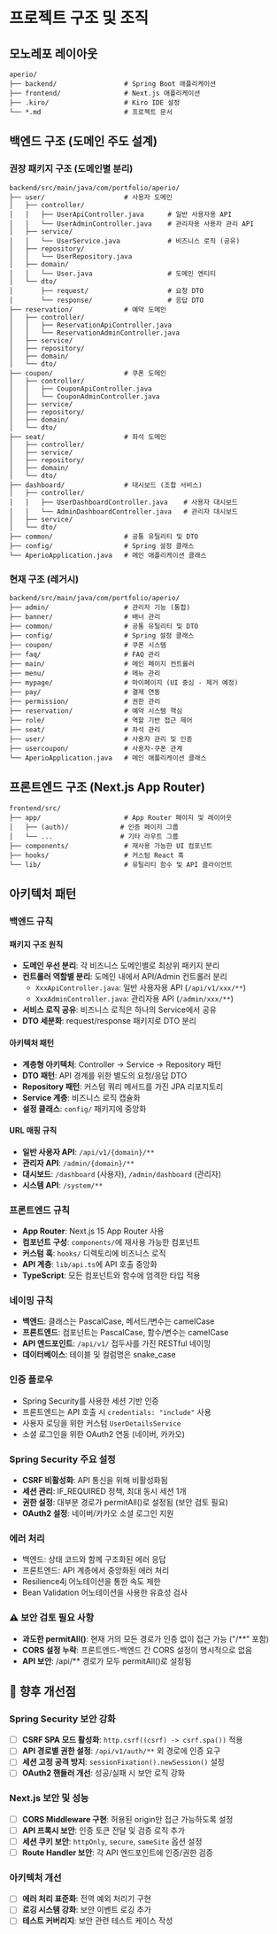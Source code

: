 # 프로젝트 구조 및 조직

## 모노레포 레이아웃

```
aperio/
├── backend/                 # Spring Boot 애플리케이션
├── frontend/                # Next.js 애플리케이션
├── .kiro/                   # Kiro IDE 설정
└── *.md                     # 프로젝트 문서
```

## 백엔드 구조 (도메인 주도 설계)

### 권장 패키지 구조 (도메인별 분리)

```
backend/src/main/java/com/portfolio/aperio/
├── user/                    # 사용자 도메인
│   ├── controller/
│   │   ├── UserApiController.java      # 일반 사용자용 API
│   │   └── UserAdminController.java    # 관리자용 사용자 관리 API
│   ├── service/
│   │   └── UserService.java            # 비즈니스 로직 (공유)
│   ├── repository/
│   │   └── UserRepository.java
│   ├── domain/
│   │   └── User.java                   # 도메인 엔티티
│   └── dto/
│       ├── request/                    # 요청 DTO
│       └── response/                   # 응답 DTO
├── reservation/             # 예약 도메인
│   ├── controller/
│   │   ├── ReservationApiController.java
│   │   └── ReservationAdminController.java
│   ├── service/
│   ├── repository/
│   ├── domain/
│   └── dto/
├── coupon/                  # 쿠폰 도메인
│   ├── controller/
│   │   ├── CouponApiController.java
│   │   └── CouponAdminController.java
│   ├── service/
│   ├── repository/
│   ├── domain/
│   └── dto/
├── seat/                    # 좌석 도메인
│   ├── controller/
│   ├── service/
│   ├── repository/
│   ├── domain/
│   └── dto/
├── dashboard/               # 대시보드 (조합 서비스)
│   ├── controller/
│   │   ├── UserDashboardController.java    # 사용자 대시보드
│   │   └── AdminDashboardController.java   # 관리자 대시보드
│   ├── service/
│   └── dto/
├── common/                  # 공통 유틸리티 및 DTO
├── config/                  # Spring 설정 클래스
└── AperioApplication.java   # 메인 애플리케이션 클래스
```

### 현재 구조 (레거시)

```
backend/src/main/java/com/portfolio/aperio/
├── admin/                   # 관리자 기능 (통합)
├── banner/                  # 배너 관리
├── common/                  # 공통 유틸리티 및 DTO
├── config/                  # Spring 설정 클래스
├── coupon/                  # 쿠폰 시스템
├── faq/                     # FAQ 관리
├── main/                    # 메인 페이지 컨트롤러
├── menu/                    # 메뉴 관리
├── mypage/                  # 마이페이지 (UI 중심 - 제거 예정)
├── pay/                     # 결제 연동
├── permission/              # 권한 관리
├── reservation/             # 예약 시스템 핵심
├── role/                    # 역할 기반 접근 제어
├── seat/                    # 좌석 관리
├── user/                    # 사용자 관리 및 인증
├── usercoupon/              # 사용자-쿠폰 관계
└── AperioApplication.java   # 메인 애플리케이션 클래스
```

## 프론트엔드 구조 (Next.js App Router)

```
frontend/src/
├── app/                     # App Router 페이지 및 레이아웃
│   ├── (auth)/             # 인증 페이지 그룹
│   └── ...                 # 기타 라우트 그룹
├── components/              # 재사용 가능한 UI 컴포넌트
├── hooks/                   # 커스텀 React 훅
└── lib/                     # 유틸리티 함수 및 API 클라이언트
```

## 아키텍처 패턴

### 백엔드 규칙

#### 패키지 구조 원칙

- **도메인 우선 분리**: 각 비즈니스 도메인별로 최상위 패키지 분리
- **컨트롤러 역할별 분리**: 도메인 내에서 API/Admin 컨트롤러 분리
  - `XxxApiController.java`: 일반 사용자용 API (`/api/v1/xxx/**`)
  - `XxxAdminController.java`: 관리자용 API (`/admin/xxx/**`)
- **서비스 로직 공유**: 비즈니스 로직은 하나의 Service에서 공유
- **DTO 세분화**: request/response 패키지로 DTO 분리

#### 아키텍처 패턴

- **계층형 아키텍처**: Controller → Service → Repository 패턴
- **DTO 패턴**: API 경계를 위한 별도의 요청/응답 DTO
- **Repository 패턴**: 커스텀 쿼리 메서드를 가진 JPA 리포지토리
- **Service 계층**: 비즈니스 로직 캡슐화
- **설정 클래스**: `config/` 패키지에 중앙화

#### URL 매핑 규칙

- **일반 사용자 API**: `/api/v1/{domain}/**`
- **관리자 API**: `/admin/{domain}/**`
- **대시보드**: `/dashboard` (사용자), `/admin/dashboard` (관리자)
- **시스템 API**: `/system/**`

### 프론트엔드 규칙

- **App Router**: Next.js 15 App Router 사용
- **컴포넌트 구성**: `components/`에 재사용 가능한 컴포넌트
- **커스텀 훅**: `hooks/` 디렉토리에 비즈니스 로직
- **API 계층**: `lib/api.ts`에 API 호출 중앙화
- **TypeScript**: 모든 컴포넌트와 함수에 엄격한 타입 적용

### 네이밍 규칙

- **백엔드**: 클래스는 PascalCase, 메서드/변수는 camelCase
- **프론트엔드**: 컴포넌트는 PascalCase, 함수/변수는 camelCase
- **API 엔드포인트**: `/api/v1/` 접두사를 가진 RESTful 네이밍
- **데이터베이스**: 테이블 및 컬럼명은 snake_case

### 인증 플로우

- Spring Security를 사용한 세션 기반 인증
- 프론트엔드는 API 호출 시 `credentials: "include"` 사용
- 사용자 로딩을 위한 커스텀 `UserDetailsService`
- 소셜 로그인을 위한 OAuth2 연동 (네이버, 카카오)

### Spring Security 주요 설정

- **CSRF 비활성화**: API 통신을 위해 비활성화됨
- **세션 관리**: IF_REQUIRED 정책, 최대 동시 세션 1개
- **권한 설정**: 대부분 경로가 permitAll()로 설정됨 (보안 검토 필요)
- **OAuth2 설정**: 네이버/카카오 소셜 로그인 지원

### 에러 처리

- 백엔드: 상태 코드와 함께 구조화된 에러 응답
- 프론트엔드: API 계층에서 중앙화된 에러 처리
- Resilience4j 어노테이션을 통한 속도 제한
- Bean Validation 어노테이션을 사용한 유효성 검사

### ⚠️ 보안 검토 필요 사항

- **과도한 permitAll()**: 현재 거의 모든 경로가 인증 없이 접근 가능 ("/\*\*" 포함)
- **CORS 설정 누락**: 프론트엔드-백엔드 간 CORS 설정이 명시적으로 없음
- **API 보안**: /api/\*\* 경로가 모두 permitAll()로 설정됨

## 🔧 향후 개선점

### Spring Security 보안 강화

- [ ] **CSRF SPA 모드 활성화**: `http.csrf((csrf) -> csrf.spa())` 적용
- [ ] **API 경로별 권한 설정**: `/api/v1/auth/**` 외 경로에 인증 요구
- [ ] **세션 고정 공격 방지**: `sessionFixation().newSession()` 설정
- [ ] **OAuth2 핸들러 개선**: 성공/실패 시 보안 로직 강화

### Next.js 보안 및 성능

- [ ] **CORS Middleware 구현**: 허용된 origin만 접근 가능하도록 설정
- [ ] **API 프록시 보안**: 인증 토큰 전달 및 검증 로직 추가
- [ ] **세션 쿠키 보안**: `httpOnly`, `secure`, `sameSite` 옵션 설정
- [ ] **Route Handler 보안**: 각 API 엔드포인트에 인증/권한 검증

### 아키텍처 개선

- [ ] **에러 처리 표준화**: 전역 예외 처리기 구현
- [ ] **로깅 시스템 강화**: 보안 이벤트 로깅 추가
- [ ] **테스트 커버리지**: 보안 관련 테스트 케이스 작성
